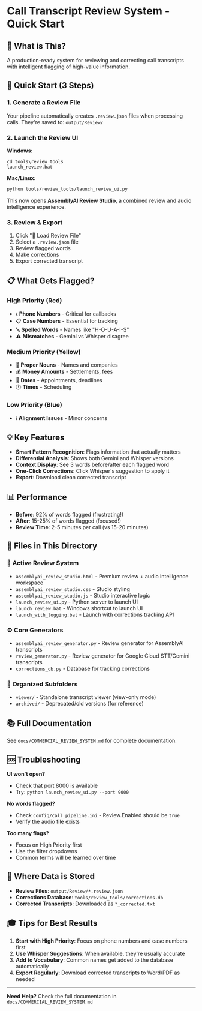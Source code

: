 # Call Transcript Review System - Quick Start

## 🎯 What is This?

A production-ready system for reviewing and correcting call transcripts with intelligent flagging of high-value information.

## 🚀 Quick Start (3 Steps)

### 1. Generate a Review File
Your pipeline automatically creates `.review.json` files when processing calls.
They're saved to: `output/Review/`

### 2. Launch the Review UI
**Windows:**
```batch
cd tools\review_tools
launch_review.bat
```

**Mac/Linux:**
```bash
python tools/review_tools/launch_review_ui.py
```

This now opens **AssemblyAI Review Studio**, a combined review and audio intelligence experience.

### 3. Review & Export
1. Click "📁 Load Review File"
2. Select a `.review.json` file
3. Review flagged words
4. Make corrections
5. Export corrected transcript

## 📋 What Gets Flagged?

### High Priority (Red)
- 📞 **Phone Numbers** - Critical for callbacks
- 📋 **Case Numbers** - Essential for tracking
- 🔤 **Spelled Words** - Names like "H-O-U-A-I-S"
- ⚠️ **Mismatches** - Gemini vs Whisper disagree

### Medium Priority (Yellow)
- 👤 **Proper Nouns** - Names and companies
- 💰 **Money Amounts** - Settlements, fees
- 📅 **Dates** - Appointments, deadlines
- 🕐 **Times** - Scheduling

### Low Priority (Blue)
- ℹ️ **Alignment Issues** - Minor concerns

## 💡 Key Features

- **Smart Pattern Recognition**: Flags information that actually matters
- **Differential Analysis**: Shows both Gemini and Whisper versions
- **Context Display**: See 3 words before/after each flagged word
- **One-Click Corrections**: Click Whisper's suggestion to apply it
- **Export**: Download clean corrected transcript

## 📊 Performance

- **Before**: 92% of words flagged (frustrating!)
- **After**: 15-25% of words flagged (focused!)
- **Review Time**: 2-5 minutes per call (vs 15-20 minutes)

## 🔧 Files in This Directory

### 🎨 **Active Review System**
- `assemblyai_review_studio.html` - Premium review + audio intelligence workspace
- `assemblyai_review_studio.css` - Studio styling
- `assemblyai_review_studio.js` - Studio interactive logic
- `launch_review_ui.py` - Python server to launch UI
- `launch_review.bat` - Windows shortcut to launch UI
- `launch_with_logging.bat` - Launch with corrections tracking API

### ⚙️ **Core Generators**
- `assemblyai_review_generator.py` - Review generator for AssemblyAI transcripts
- `review_generator.py` - Review generator for Google Cloud STT/Gemini transcripts
- `corrections_db.py` - Database for tracking corrections

### 📁 **Organized Subfolders**
- `viewer/` - Standalone transcript viewer (view-only mode)
- `archived/` - Deprecated/old versions (for reference)

## 📚 Full Documentation

See `docs/COMMERCIAL_REVIEW_SYSTEM.md` for complete documentation.

## 🆘 Troubleshooting

**UI won't open?**
- Check that port 8000 is available
- Try: `python launch_review_ui.py --port 9000`

**No words flagged?**
- Check `config/call_pipeline.ini` - Review.Enabled should be `true`
- Verify the audio file exists

**Too many flags?**
- Focus on High Priority first
- Use the filter dropdowns
- Common terms will be learned over time

## 💾 Where Data is Stored

- **Review Files**: `output/Review/*.review.json`
- **Corrections Database**: `tools/review_tools/corrections.db`
- **Corrected Transcripts**: Downloaded as `*_corrected.txt`

## 🎓 Tips for Best Results

1. **Start with High Priority**: Focus on phone numbers and case numbers first
2. **Use Whisper Suggestions**: When available, they're usually accurate
3. **Add to Vocabulary**: Common names get added to the database automatically
4. **Export Regularly**: Download corrected transcripts to Word/PDF as needed

---

**Need Help?** Check the full documentation in `docs/COMMERCIAL_REVIEW_SYSTEM.md`




